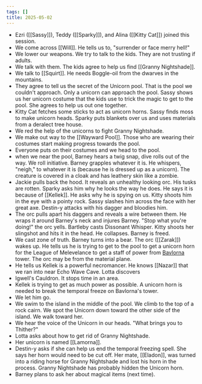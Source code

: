 ```yaml
---
tags: []
title: 2025-05-02
---
```

- Ezri ([[Sassy]]), Teddy ([[Sparky]]), and Alina ([[Kitty Cat]]) joined this session.
- We come across [[Will]]. He tells us to, "surrender or face merry hell!"
- We lower our weapons. We try to talk to the kids. They are not trusting if adults.
- We talk with them. The kids agree to help us find [[Granny Nightshade]].
- We talk to [[Squirt]]. He needs Boggle-oil from the dwarves in the mountains.
- They agree to tell us the secret of the Unicorn pool. That is the pool we couldn't approach. Only a unicorn can approach the pool. Sassy shows us her unicorn costume that the kids use to trick the magic to get to the pool. She agrees to help us out one together.
- Kitty Cat fetches some sticks to act as unicorn horns. Sassy finds moss to make unicorn heads. Sparky puts blankets over us and uses materials from a deralect tree house.
- We red the help of the unicorns to fight Granny Nightshade.
- We make out way to the [[Wayward Pool]]. Those who are wearing their costumes start making progress towards the pool.
- Everyone puts on their costumes and we head to the pool.
- when we near the pool, Barney hears a twig snap, dive rolls out of the way. We roll initiative. Barney grapples whatever it is. He whispers, "neigh," to whatever it is (because he is dressed up as a unicorn). The creature is covered in a cloak and has leathery skin like a zombie.
- Jackie pulls back the hood. It reveals an unhealthy looking orc. His tusks are rotten. Sparky asks him why he looks the way he does. He says it is because of [[Kellek]]. He asks why he is spying on us. Kitty shoots him in the eye with a pointy rock. Sassy slashes him across the face with her great axe. Destin-y attacks with his dagger and bloodies him.
- The orc pulls apart his daggers and reveals a wire between them. He wraps it around Barney's neck and injures Barney. "Stop what you're doing!" the orc yells. Bartleby casts Dissonant Whisper. Kitty shoots her slingshot and hits it in the head. He collapses. Barney is freed.
- We cast zone of truth. Barney turns into a bear. The orc ([[Zarak]]) wakes up. He tells us he is trying to get to the pool to get a unicorn horn for the League of Melevelance to get a staff of power from [Bavlorna](Bavlorna's) tower. The orc may be from the material plane.
- He tells us Kellek is a powerful necromancer. He knows [[Nazar]] that we ran into near Echo Wave Cave. Lotta discovers
- Igwell's Cauldron. It stops time in an area.
- Kellek is trying to get as much power as possible. A unicorn horn is needed to break the temporal freeze on Bavlorna's tower.
- We let him go.
- We swim to the island in the middle of the pool. We climb to the top of a rock cairn. We spot the Unicorn down toward the other side of the island. We walk toward her.
- We hear the voice of the Unicorn in our heads. "What brings you to Thither?"
- Lotta asks about how to get rid of Granny Nightshade.
- Her unicorn is named [[Lamorna]].
- Destin-y asks if she can help us end the temporal freezing spell. She says her horn would need to be cut off. Her mate, [[Eladon]], was turned into a riding horse for Granny Nightshade and lost his horn in the process. Granny Nightshade has probably hidden the Unicorn horn.
- Barney plans to ask her about magical items (next time).
